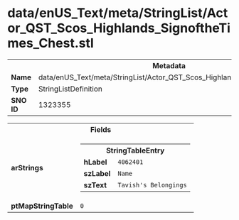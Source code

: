 <h1>data/enUS_Text/meta/StringList/Actor_QST_Scos_Highlands_SignoftheTimes_Chest.stl</h1><table><tr><th colspan="100%">Metadata</th></tr><tr><td><b>Name</b></td><td>data/enUS_Text/meta/StringList/Actor_QST_Scos_Highlands_SignoftheTimes_Chest.stl</td></tr><tr><td><b>Type</b></td><td>StringListDefinition</td></tr><tr><td><b>SNO ID</b></td><td>1323355</td></tr></table>

<table><tr><th colspan="100%">Fields</th></tr><tr><td><b>arStrings</b></td><td><table><tr><th colspan="100%">StringTableEntry</th></tr><tr><td><b>hLabel</b></td><td><code>4062401</code></td></tr><tr><td><b>szLabel</b></td><td><code>Name</code></td></tr><tr><td><b>szText</b></td><td><code>Tavish's Belongings</code></td></tr></table>


</td></tr><tr><td><b>ptMapStringTable</b></td><td><code>0</code></td></tr></table>

